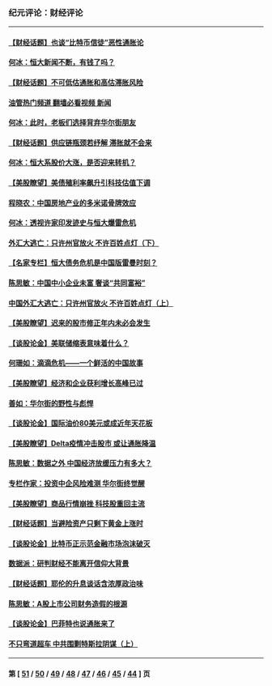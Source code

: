 ### 纪元评论：财经评论
---
#### [【财经话题】也谈“比特币信徒”恶性通胀论](../../pages/nsc1026/n13331972.md?11020330) 
#### [何冰：恒大新闻不断，有钱了吗？](../../pages/nsc1026/n13325002.md?11020330) 
#### [【财经话题】不可低估通胀和高估滞胀风险](../../pages/nsc1026/n13300505.md?11020330) 
#### [油管热门频道 翻墙必看视频 新闻](ok?11020330)
#### [何冰：此时，老板们选择背弃华尔街朋友](../../pages/nsc1026/n13295291.md?11020330) 
#### [【财经话题】供应链瓶颈若纾解 滞胀就不会来](../../pages/nsc1026/n13286759.md?11020330) 
#### [何冰：恒大系股价大涨，是否迎来转机？](../../pages/nsc1026/n13276822.md?11020330) 
#### [【美股瞭望】美债殖利率飙升引科技估值下调](../../pages/nsc1026/n13267775.md?11020330) 
#### [程晓农：中国房地产业的多米诺骨牌效应](../../pages/nsc1026/n13259673.md?11020330) 
#### [何冰：透视许家印发迹史与恒大爆雷危机](../../pages/nsc1026/n13253937.md?11020330) 
#### [外汇大逃亡：只许州官放火 不许百姓点灯（下）](../../pages/nsc1026/n13245748.md?11020330) 
#### [【名家专栏】恒大债务危机是中国版雷曼时刻？](../../pages/nsc1026/n13242613.md?11020330) 
#### [陈思敏：中国中小企业未富 奢谈“共同富裕”](../../pages/nsc1026/n13241213.md?11020330) 
#### [中国外汇大逃亡：只许州官放火 不许百姓点灯（上）](../../pages/nsc1026/n13228773.md?11020330) 
#### [【美股瞭望】迟来的股市修正年内未必会发生](../../pages/nsc1026/n13223100.md?11020330) 
#### [【谈股论金】美联储缩表意味着什么？](../../pages/nsc1026/n13174610.md?11020330) 
#### [何珊如：滴滴危机——一个鲜活的中国故事](../../pages/nsc1026/n13151962.md?11020330) 
#### [【美股瞭望】经济和企业获利增长高峰已过](../../pages/nsc1026/n13134466.md?11020330) 
#### [善如：华尔街的野性与彪悍](../../pages/nsc1026/n13112664.md?11020330) 
#### [【谈股论金】国际油价80美元或成近年天花板](../../pages/nsc1026/n13108524.md?11020330) 
#### [【美股瞭望】Delta疫情冲击股市 或让通胀降温](../../pages/nsc1026/n13100297.md?11020330) 
#### [陈思敏：数据之外 中国经济放缓压力有多大？](../../pages/nsc1026/n13085576.md?11020330) 
#### [专栏作家：投资中企风险难测 华尔街终觉醒](../../pages/nsc1026/n13079366.md?11020330) 
#### [【美股瞭望】商品行情崩挫 科技股重回主流](../../pages/nsc1026/n13029798.md?11020330) 
#### [【财经话题】当避险资产只剩下黄金上涨时](../../pages/nsc1026/n12975626.md?11020330) 
#### [【谈股论金】比特币正示范金融市场泡沫破灭](../../pages/nsc1026/n12961769.md?11020330) 
#### [数据派：研判财经不能离开信仰大背景](../../pages/nsc1026/n12932684.md?11020330) 
#### [【财经话题】耶伦的升息谈话含浓厚政治味](../../pages/nsc1026/n12927299.md?11020330) 
#### [陈思敏：A股上市公司财务造假的根源](../../pages/nsc1026/n11229323.md?11020330) 
#### [【谈股论金】巴菲特也说通胀来了](../../pages/nsc1026/n12922463.md?11020330) 
#### [不只弯道超车 中共围剿特斯拉阴谋（上）](../../pages/nsc1026/n12919595.md?11020330) 

---
#### 第 [ [51](./51.md?11020330) / [50](./50.md?11020330) / [49](./49.md?11020330) / [48](./48.md?11020330) / [47](./47.md?11020330) / [46](./46.md?11020330) / [45](./45.md?11020330) / [44](./44.md?11020330) ] 页
